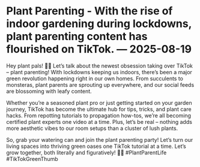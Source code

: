 # Plant Parenting - With the rise of indoor gardening during lockdowns, plant parenting content has flourished on TikTok. — 2025-08-19

Hey plant pals! 🌿🌺 Let’s talk about the newest obsession taking over TikTok – plant parenting! With lockdowns keeping us indoors, there’s been a major green revolution happening right in our own homes. From succulents to monsteras, plant parents are sprouting up everywhere, and our social feeds are blossoming with leafy content. 

Whether you’re a seasoned plant pro or just getting started on your garden journey, TikTok has become the ultimate hub for tips, tricks, and plant care hacks. From repotting tutorials to propagation how-tos, we’re all becoming certified plant experts one video at a time. Plus, let’s be real – nothing adds more aesthetic vibes to our room setups than a cluster of lush plants.

So, grab your watering can and join the plant parenting party! Let’s turn our living spaces into thriving green oases one TikTok tutorial at a time. Let’s grow together, both literally and figuratively! 🌱✨ #PlantParentLife #TikTokGreenThumb